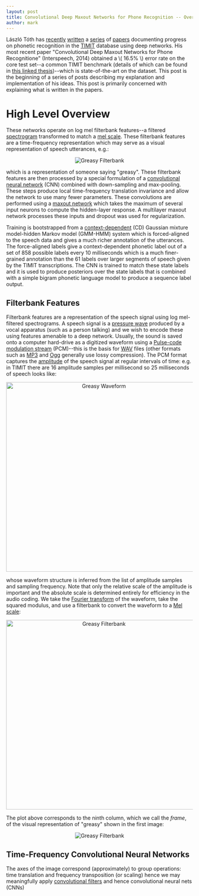 ```yaml
---
layout: post
title: Convolutional Deep Maxout Networks for Phone Recognition -- Overview (Part 0)
author: mark
---
```


László Tóth has [recently](http://www.inf.u-szeged.hu/~tothl/pubs/ICASSP2013.pdf) [written](http://www.inf.u-szeged.hu/~tothl/pubs/IS2014-proof.pdf) a [series](http://www.inf.u-szeged.hu/~tothl/pubs/ICASSP2014.pdf)
of [papers](http://www.inf.u-szeged.hu/~tothl/pubs/IS2013.pdf) documenting
progress on phonetic recognition in the [TIMIT](https://catalog.ldc.upenn.edu/LDC93S1) database using deep networks.  His most recent paper "Convolutional Deep Maxout Networks for Phone Recognitione" (Interspeech, 2014) obtained a \\( 16.5\% \\) error rate on the core test set--a common TIMIT benchmark (details of which can be found in [this linked thesis](http://groups.csail.mit.edu/sls//publications/1998/phdthesis-drew.pdf))--which is state-of-the-art on the dataset.
This post is the beginning of a series of posts describing my explanation
and implementation
of his ideas.  This post is primarily concerned with explaining what is written in the papers.

# High Level Overview

These networks operate on log mel filterbank features--a filtered [spectrogram](http://en.wikipedia.org/wiki/Spectrogram) transformed to match a [mel scale](http://en.wikipedia.org/wiki/Mel_scale).  These filterbank features are a time-frequency representation 
which may serve as a visual representation of speech utterances, e.g.:

<center><img src="images/greasy.png" alt="Greasy Filterbank"></center>

which is a representation of someone saying "greasy".
These filterbank features are then processed by a special formulation of a [convolutional neural network](http://en.wikipedia.org/wiki/Convolutional_neural_network) (CNN)
 combined with down-sampling and max-pooling. These steps produce local time-frequency translation invariance and allow the network
to use many fewer parameters.  	 These convolutions are performed using a [maxout network](arxiv.org/pdf/1302.4389) which takes
the maximum of several input neurons to compute the hidden-layer response.  A multilayer maxout network processes
these inputs and dropout was used for regularization.

Training is bootstrapped from a [context-dependent](http://dx.doi.org/10.1109/ICASSP.1985.1168283) (CD) Gaussian mixture model-hidden Markov model (GMM-HMM) system which is forced-aligned to the speech data and gives a much richer annotation of the utterances.  
The force-aligned labels give a context-dependent phonetic label out of a set of 858 possible labels every 10 milliseconds
which is a much finer-grained annotation than the 61 labels over larger segments of speech given by the TIMIT transcriptions. The 
CNN is trained to match these state labels and it is used to produce posteriors over the state labels that is combined
with a simple bigram phonetic language model
to produce a sequence label output.

## Filterbank Features

Filterbank features are a representation of the speech signal using log mel-filtered spectrograms.  A speech signal is
a [pressure wave](http://en.wikipedia.org/wiki/Sound) produced by a vocal apparatus (such as a person talking) and we wish to
encode these using features amenable to a deep network.  Usually, the sound is saved onto a computer hard-drive as a
digitized waveform using a [Pulse-code modulation stream](http://en.wikipedia.org/wiki/Pulse-code_modulation#Modulation) (PCM)--this is the basis for [WAV](http://en.wikipedia.org/wiki/WAV) files (other formats such as [MP3](http://en.wikipedia.org/wiki/MP3) and [Ogg](http://en.wikipedia.org/wiki/Ogg) generally use lossy compression).  The PCM format captures the [amplitude](http://en.wikipedia.org/wiki/Amplitude)
 of the 
speech signal at regular intervals of time: e.g. in TIMIT there are 16 amplitude samples per millisecond so 25 milliseconds of
speech looks like:

<center><img src="images/greasy_wave.png" alt="Greasy Waveform" width="512"></center>


whose waveform structure is inferred from the list of amplitude
samples and sampling frequency.  Note that 
only the relative scale of the amplitude is important and the absolute
scale is determined entirely for efficiency in the audio coding.  We take the [Fourier transform](http://en.wikipedia.org/wiki/Fourier_transform) of the waveform, 
take the squared modulus, and
use a filterbank to convert the waveform to a [Mel scale](http://en.wikipedia.org/wiki/Mel_scale):

<center><img src="images/greasy_fbank.png" alt="Greasy Filterbank" width="512"></center>

The plot above corresponds to the ninth column, which we call the *frame*, of the visual representation of "greasy" shown in the first image:

<center><img src="images/greasy_fbank_column.png" alt="Greasy Filterbank"></center>

## Time-Frequency Convolutional Neural Networks 




The axes of the image correspond (approximately) to group operations: time translation and frequency transposition (or scaling) hence
we may meaningfully apply [convolutional filters](http://en.wikipedia.org/wiki/Convolution#Convolutions_on_groups) and hence
convolutional neural nets (CNNs)